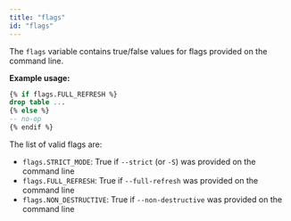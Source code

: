 ```yaml
---
title: "flags"
id: "flags"
---
```


The `flags` variable contains true/false values for flags provided on the command line.

__Example usage:__

<File name='flags.sql'>

```sql
{% if flags.FULL_REFRESH %}
drop table ...
{% else %}
-- no-op
{% endif %}
```

</File>

The list of valid flags are:
- `flags.STRICT_MODE`: True if `--strict` (or `-S`) was provided on the command line
- `flags.FULL_REFRESH`: True if `--full-refresh` was provided on the command line 
- `flags.NON_DESTRUCTIVE`: True if `--non-destructive` was provided on the command line